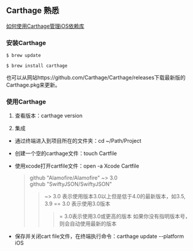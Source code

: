 ## Carthage 熟悉

[如何使用Carthage管理iOS依赖库]()

### 安装Carthage

```
$ brew update

$ brew install carthage
```

也可以从网站https://github.com/Carthage/Carthage/releases下载最新版的Carthage.pkg来更新。

### 使用Carthage

1. 查看版本：carthage version

2. 集成

  * 通过终端进入到项目所在的文件夹：cd ~/Path/Project
  * 创建一个空的carthage文件：touch Cartfile
  * 使用xcode打开cartfile文件：open -a Xcode Cartfile
     > github "Alamofire/Alamofire" ~> 3.0  
     > github "SwiftyJSON/SwiftyJSON"
     >> ~> 3.0 表示使用版本3.0以上但是低于4.0的最新版本，如3.5, 3.9
     >> == 3.0 表示使用3.0版本
     >> >= 3.0表示使用3.0或更高的版本
     >> 如果你没有指明版本号，则会自动使用最新的版本

  * 保存并关闭cart file文件，在终端执行命令：carthage update --platform iOS
